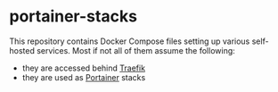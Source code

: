 # portainer-stacks

This repository contains Docker Compose files setting up various self-hosted services. Most if not all of them assume the following:
- they are accessed behind [Traefik](https://traefik.io/)
- they are used as [Portainer](https://www.portainer.io/) stacks
